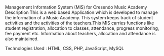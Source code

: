 Management Information System (MIS) for Cresendo Music Academy
Description
This is a web based Application which is developed to manage the information of a Music Academy. This system keeps track of student activities and the activities of the teachers.This MIS carries functions like student registration, allocation to classes, attendance, progress monitoring, fee payment etc. Information about teachers, allocation and attendance is also maintained.

Technologies Used :
HTML, CSS, PHP, JavaScript, MySQL
